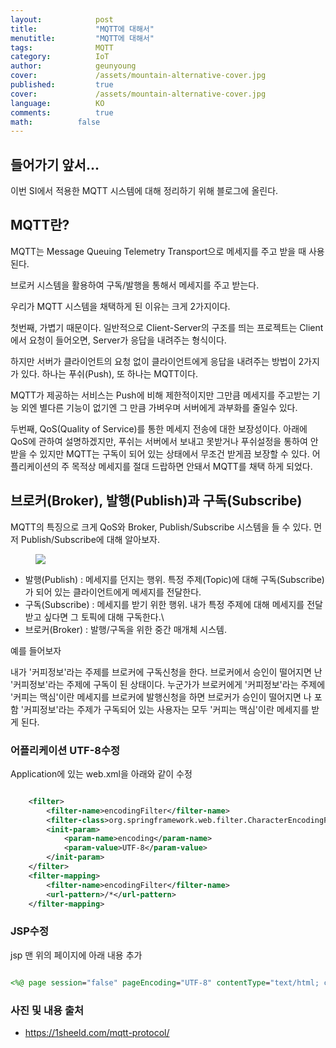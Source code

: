 ```yaml
---
layout:            post
title:             "MQTT에 대해서"
menutitle:         "MQTT에 대해서"
tags:              MQTT
category:          IoT
author:            geunyoung
cover:             /assets/mountain-alternative-cover.jpg
published:         true
cover:             /assets/mountain-alternative-cover.jpg
language:          KO
comments:          true
math:		   false
---
```


## 들어가기 앞서...

이번 SI에서 적용한 MQTT 시스템에 대해 정리하기 위해 블로그에 올린다.

## MQTT란?

MQTT는 Message Queuing Telemetry Transport으로 메세지를 주고 받을 때 사용된다. 

브로커 시스템을 활용하여 구독/발행을 통해서 메세지를 주고 받는다.

우리가 MQTT 시스템을 채택하게 된 이유는 크게 2가지이다.


첫번째, 가볍기 때문이다. 일반적으로 Client-Server의 구조를 띄는 프로젝트는 Client에서 요청이 들어오면, Server가 응답을 내려주는 형식이다.

하지만 서버가 클라이언트의 요청 없이 클라이언트에게 응답을 내려주는 방법이 2가지가 있다. 하나는 푸쉬(Push), 또 하나는 MQTT이다.

MQTT가 제공하는 서비스는 Push에 비해 제한적이지만 그만큼 메세지를 주고받는 기능 외엔 별다른 기능이 없기엔 그 만큼 가벼우며 서버에게 과부화를 줄일수 있다.


두번째, QoS(Quality of Service)를 통한 메세지 전송에 대한 보장성이다. 아래에 QoS에 관하여 설명하겠지만, 푸쉬는 서버에서 보내고 못받거나 푸쉬설정을 통하여 안받을 수 있지만 MQTT는 구독이 되어 있는 상태에서 무조건 받게끔 보장할 수 있다. 어플리케이션의 주 목적상 메세지를 절대 드랍하면 안돼서 MQTT를 채택 하게 되었다.



## 브로커(Broker), 발행(Publish)과 구독(Subscribe)

MQTT의 특징으로 크게 QoS와 Broker, Publish/Subscribe 시스템을 들 수 있다. 먼저 Publish/Subscribe에 대해 알아보자.

<aside>
<figure>
<img src="{{ "/media/img/IoT/iot.png" | absolute_url }}" />
</figure>
</aside>

 - 발행(Publish) : 메세지를 던지는 행위. 특정 주제(Topic)에 대해 구독(Subscribe)가 되어 있는 클라이언트에게 메세지를 전달한다.
 - 구독(Subscribe) : 메세지를 받기 위한 행위. 내가 특정 주제에 대해 메세지를 전달 받고 싶다면 그 토픽에 대해 구독한다.\
 - 브로커(Broker) : 발행/구독을 위한 중간 매개체 시스템.
 
 
 예를 들어보자
 
 내가 '커피정보'라는 주제를 브로커에 구독신청을 한다. 브로커에서 승인이 떨어지면 난 '커피정보'라는 주제에 구독이 된 상태이다. 누군가가 브로커에게 '커피정보'라는 주제에 '커피는 맥심'이란 메세지를 브로커에 발행신청을 하면 브로커가 승인이 떨어지면 나 포함 '커피정보'라는 주제가 구독되어 있는 사용자는 모두 '커피는 맥심'이란 메세지를 받게 된다.



### 어플리케이션 UTF-8수정

Application에 있는 web.xml을 아래와 같이 수정
 
```xml

	<filter>
    	<filter-name>encodingFilter</filter-name>
    	<filter-class>org.springframework.web.filter.CharacterEncodingFilter</filter-class>
    	<init-param>
    	  	<param-name>encoding</param-name>
      		<param-value>UTF-8</param-value>
    	</init-param>
  	</filter>
  	<filter-mapping>
    	<filter-name>encodingFilter</filter-name>
    	<url-pattern>/*</url-pattern>
  	</filter-mapping>

```
  
### JSP수정

jsp 맨 위의 페이지에 아래 내용 추가

```jsp

<%@ page session="false" pageEncoding="UTF-8" contentType="text/html; charset=UTF-8" %>

```

### 사진 및 내용 출처

- https://1sheeld.com/mqtt-protocol/


